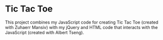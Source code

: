 Tic Tac Toe
===============
This project combines my JavaScript code for creating Tic Tac Toe (created with Zuhaerr Mansiv) with my jQuery and HTML code that interacts with the JavaScript (created with Albert Tseng).
